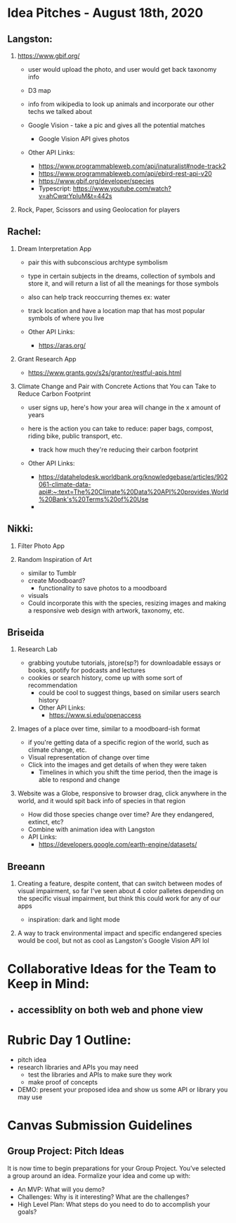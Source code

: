 # Idea Pitches - August 18th, 2020 

## Langston: 
1. https://www.gbif.org/ 
    - user would upload the photo, and user would get back taxonomy info 
    - D3 map 
    - info from wikipedia to look up animals and incorporate our other techs we talked about 
    - Google Vision - take a pic and gives all the potential matches 
        - Google Vision API gives photos 

    - Other API Links: 
        - https://www.programmableweb.com/api/inaturalist#node-track2
        - https://www.programmableweb.com/api/ebird-rest-api-v20
        - https://www.gbif.org/developer/species
        - Typescript: https://www.youtube.com/watch?v=ahCwqrYpIuM&t=442s 

2. Rock, Paper, Scissors and using Geolocation for players 

## Rachel: 
1. Dream Interpretation App 
    - pair this with subconscious archtype symbolism 
    - type in certain subjects in the dreams, collection of symbols and store it, and will return a list of all the meanings for those symbols 
    - also can help track reoccurring themes ex: water 
    - track location and have a location map that has most popular symbols of where you live 

    - Other API Links: 
        - https://aras.org/ 

2. Grant Research App 
    - https://www.grants.gov/s2s/grantor/restful-apis.html

3. Climate Change and Pair with Concrete Actions that You can Take to Reduce Carbon Footprint 
    - user signs up, here's how your area will change in the x amount of years 
    - here is the action you can take to reduce: paper bags, compost, riding bike, public transport, etc. 
        - track how much they're reducing their carbon footprint 

    - Other API Links: 
        - https://datahelpdesk.worldbank.org/knowledgebase/articles/902061-climate-data-api#:~:text=The%20Climate%20Data%20API%20provides,World%20Bank's%20Terms%20of%20Use 
        - 

## Nikki: 
1. Filter Photo App 

2. Random Inspiration of Art 
    - similar to Tumblr 
    - create Moodboard? 
        - functionality to save photos to a moodboard 
    - visuals 
    - Could incorporate this with the species, resizing images and making a responsive web design with artwork, taxonomy, etc. 

## Briseida
1. Research Lab 
    - grabbing youtube tutorials, jstore(sp?) for downloadable essays or books, spotify for podcasts and lectures 
    - cookies or search history, come up with some sort of recommendation
        - could be cool to suggest things, based on similar users search history 
        - Other API Links: 
            - https://www.si.edu/openaccess 

2. Images of a place over time, similar to a moodboard-ish format 
    - if you're getting data of a specific region of the world, such as climate change, etc. 
    - Visual representation of change over time 
    - Click into the images and get details of when they were taken
        - Timelines in which you shift the time period, then the image is able to respond and change 

3. Website was a Globe, responsive to browser drag, click anywhere in the world, and it would spit back info of species in that region 
    - How did those species change over time? Are they endangered, extinct, etc? 
    - Combine with animation idea with Langston 
    - API Links: 
        - https://developers.google.com/earth-engine/datasets/

## Breeann 
1. Creating a feature, despite content, that can switch between modes of visual impairment, so far I've seen about 4 color palletes depending on the specific visual impairment, but think this could work for any of our apps
    - inspiration: dark and light mode 

2. A way to track environmental impact and specific endangered species would be cool, but not as cool as Langston's Google Vision API lol 

# Collaborative Ideas for the Team to Keep in Mind: 
- accessiblity on both web and phone view 
    - 


# Rubric Day 1 Outline: 
- pitch idea
- research libraries and APIs you may need
    - test the libraries and APIs to make sure they work
    - make proof of concepts
- DEMO: present your proposed idea and show us some API or library you may use

# Canvas Submission Guidelines 
## Group Project: Pitch Ideas
It is now time to begin preparations for your Group Project. You’ve selected a group around an idea. Formalize your idea and come up with:
- An MVP: What will you demo?
- Challenges: Why is it interesting? What are the challenges?
- High Level Plan: What steps do you need to do to accomplish your goals?
